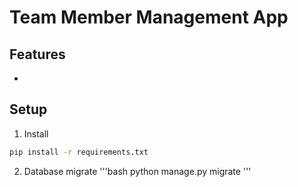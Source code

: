 # Team Member Management App

## Features
-

## Setup
1. Install
```bash
pip install -r requirements.txt
```

2. Database migrate
'''bash
python manage.py migrate
'''

